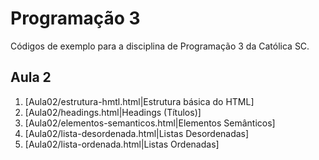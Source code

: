 # Programação 3

Códigos de exemplo para a disciplina de Programação 3 da Católica SC.

## Aula 2

1. [Aula02/estrutura-hmtl.html|Estrutura básica do HTML]
1. [Aula02/headings.html|Headings (Títulos)]
1. [Aula02/elementos-semanticos.html|Elementos Semânticos]
1. [Aula02/lista-desordenada.html|Listas Desordenadas]
1. [Aula02/lista-ordenada.html|Listas Ordenadas]
